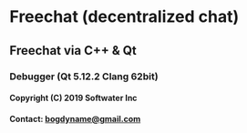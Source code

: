 # Freechat (decentralized chat)
## Freechat via C++ & Qt 
### Debugger (Qt 5.12.2 Clang 62bit)
#### Copyright (C) 2019 Softwater Inc
#### Contact: bogdyname@gmail.com
